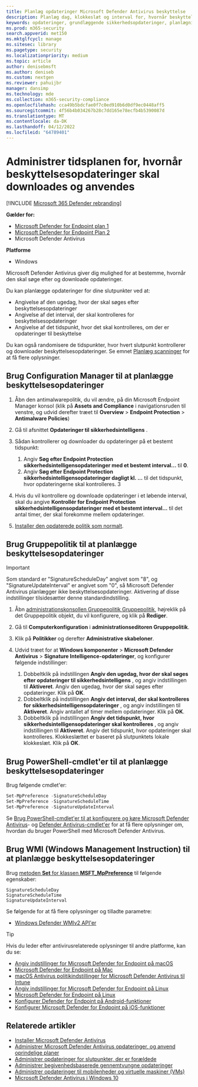 ```yaml
---
title: Planlæg opdateringer Microsoft Defender Antivirus beskyttelse
description: Planlæg dag, klokkeslæt og interval for, hvornår beskyttelsesopdateringer skal downloades
keywords: opdateringer, grundlæggende sikkerhedsopdateringer, planlægningsopdateringer
ms.prod: m365-security
search.appverid: met150
ms.mktglfcycl: manage
ms.sitesec: library
ms.pagetype: security
ms.localizationpriority: medium
ms.topic: article
author: denisebmsft
ms.author: deniseb
ms.custom: nextgen
ms.reviewer: pahuijbr
manager: dansimp
ms.technology: mde
ms.collection: m365-security-compliance
ms.openlocfilehash: cca49b5bdcfae0f7c0ed910b6d0df9ec0448aff5
ms.sourcegitcommit: 4f56b4b034267b28c7dd165e78ecfb4b5390087d
ms.translationtype: MT
ms.contentlocale: da-DK
ms.lasthandoff: 04/12/2022
ms.locfileid: "64789401"
---
```

# <a name="manage-the-schedule-for-when-protection-updates-should-be-downloaded-and-applied"></a>Administrer tidsplanen for, hvornår beskyttelsesopdateringer skal downloades og anvendes

[!INCLUDE [Microsoft 365 Defender rebranding](../../includes/microsoft-defender.md)]


**Gælder for:**
- [Microsoft Defender for Endpoint plan 1](https://go.microsoft.com/fwlink/p/?linkid=2154037)
- [Microsoft Defender for Endpoint Plan 2](https://go.microsoft.com/fwlink/p/?linkid=2154037)
- Microsoft Defender Antivirus

**Platforme**
- Windows

Microsoft Defender Antivirus giver dig mulighed for at bestemme, hvornår den skal søge efter og downloade opdateringer.

Du kan planlægge opdateringer for dine slutpunkter ved at:

- Angivelse af den ugedag, hvor der skal søges efter beskyttelsesopdateringer
- Angivelse af det interval, der skal kontrolleres for beskyttelsesopdateringer
- Angivelse af det tidspunkt, hvor det skal kontrolleres, om der er opdateringer til beskyttelse

Du kan også randomisere de tidspunkter, hvor hvert slutpunkt kontrollerer og downloader beskyttelsesopdateringer. Se emnet [Planlæg scanninger](scheduled-catch-up-scans-microsoft-defender-antivirus.md) for at få flere oplysninger.

## <a name="use-configuration-manager-to-schedule-protection-updates"></a>Brug Configuration Manager til at planlægge beskyttelsesopdateringer

1. Åbn den antimalwarepolitik, du vil ændre, på din Microsoft Endpoint Manager konsol (klik på **Assets and Compliance** i navigationsruden til venstre, og udvid derefter træet til **Overview** \> **Endpoint Protection** \> **Antimalware Policies**)

2. Gå til afsnittet **Opdateringer til sikkerhedsintelligens** .

3. Sådan kontrollerer og downloader du opdateringer på et bestemt tidspunkt:
      1. Angiv **Søg efter Endpoint Protection sikkerhedsintelligensopdateringer med et bestemt interval...** til **0**.
      2. Angiv **Søg efter Endpoint Protection sikkerhedsintelligensopdateringer dagligt kl. ...** til det tidspunkt, hvor opdateringerne skal kontrolleres.
      3
4. Hvis du vil kontrollere og downloade opdateringer i et løbende interval, skal du angive **Kontrollér for Endpoint Protection sikkerhedsintelligensopdateringer med et bestemt interval...** til det antal timer, der skal forekomme mellem opdateringer.

5. [Installer den opdaterede politik som normalt](/sccm/protect/deploy-use/endpoint-antimalware-policies#deploy-an-antimalware-policy-to-client-computers).

## <a name="use-group-policy-to-schedule-protection-updates"></a>Brug Gruppepolitik til at planlægge beskyttelsesopdateringer

> [!IMPORTANT]
> Som standard er "SignatureScheduleDay" angivet som "8", og "SignatureUpdateInterval" er angivet som "0", så Microsoft Defender Antivirus planlægger ikke beskyttelsesopdateringer.
Aktivering af disse indstillinger tilsidesætter denne standardindstilling.

1. Åbn [administrationskonsollen Gruppepolitik Gruppepolitik](/previous-versions/windows/it-pro/windows-server-2008-R2-and-2008/cc731212(v=ws.11)), højreklik på det Gruppepolitik objekt, du vil konfigurere, og klik på **Rediger**.

2. Gå til **Computerkonfiguration** i **administrationseditoren Gruppepolitik**.

3. Klik på **Politikker** og derefter **Administrative skabeloner**.

4. Udvid træet for at **Windows komponenter** \> **Microsoft Defender Antivirus** \> **Signature Intelligence-opdateringer**, og konfigurer følgende indstillinger:

    1. Dobbeltklik på indstillingen **Angiv den ugedag, hvor der skal søges efter opdateringer til sikkerhedsintelligens** , og angiv indstillingen til **Aktiveret**. Angiv den ugedag, hvor der skal søges efter opdateringer. Klik på **OK**.
    2. Dobbeltklik på indstillingen **Angiv det interval, der skal kontrolleres for sikkerhedsintelligensopdateringer** , og angiv indstillingen til **Aktiveret**. Angiv antallet af timer mellem opdateringer. Klik på **OK**.
    3. Dobbeltklik på indstillingen **Angiv det tidspunkt, hvor sikkerhedsintelligensopdateringer skal kontrolleres** , og angiv indstillingen til **Aktiveret**. Angiv det tidspunkt, hvor opdateringer skal kontrolleres. Klokkeslættet er baseret på slutpunktets lokale klokkeslæt. Klik på **OK**.

## <a name="use-powershell-cmdlets-to-schedule-protection-updates"></a>Brug PowerShell-cmdlet'er til at planlægge beskyttelsesopdateringer

Brug følgende cmdlet'er:

```PowerShell
Set-MpPreference -SignatureScheduleDay
Set-MpPreference -SignatureScheduleTime
Set-MpPreference -SignatureUpdateInterval
```

Se [Brug PowerShell-cmdlet'er til at konfigurere og køre Microsoft Defender Antivirus](use-powershell-cmdlets-microsoft-defender-antivirus.md)- og [Defender Antivirus-cmdlet'er](/powershell/module/defender/) for at få flere oplysninger om, hvordan du bruger PowerShell med Microsoft Defender Antivirus.

## <a name="use-windows-management-instruction-wmi-to-schedule-protection-updates"></a>Brug WMI (Windows Management Instruction) til at planlægge beskyttelsesopdateringer

Brug [metoden **Set** for klassen **MSFT_MpPreference**](/previous-versions/windows/desktop/legacy/dn455323(v=vs.85)) til følgende egenskaber:

```WMI
SignatureScheduleDay
SignatureScheduleTime
SignatureUpdateInterval
```

Se følgende for at få flere oplysninger og tilladte parametre:

- [Windows Defender WMIv2 API'er](/previous-versions/windows/desktop/defender/windows-defender-wmiv2-apis-portal)

> [!TIP]
> Hvis du leder efter antivirusrelaterede oplysninger til andre platforme, kan du se:
> - [Angiv indstillinger for Microsoft Defender for Endpoint på macOS](mac-preferences.md)
> - [Microsoft Defender for Endpoint på Mac](microsoft-defender-endpoint-mac.md)
> - [macOS Antivirus politikindstillinger for Microsoft Defender Antivirus til Intune](/mem/intune/protect/antivirus-microsoft-defender-settings-macos)
> - [Angiv indstillinger for Microsoft Defender for Endpoint på Linux](linux-preferences.md)
> - [Microsoft Defender for Endpoint på Linux](microsoft-defender-endpoint-linux.md)
> - [Konfigurer Defender for Endpoint på Android-funktioner](android-configure.md)
> - [Konfigurer Microsoft Defender for Endpoint på iOS-funktioner](ios-configure-features.md)

## <a name="related-articles"></a>Relaterede artikler

- [Installer Microsoft Defender Antivirus](deploy-manage-report-microsoft-defender-antivirus.md)
- [Administrer Microsoft Defender Antivirus opdateringer, og anvend oprindelige planer](manage-updates-baselines-microsoft-defender-antivirus.md)
- [Administrer opdateringer for slutpunkter, der er forældede](manage-outdated-endpoints-microsoft-defender-antivirus.md)
- [Administrer begivenhedsbaserede gennemtvungne opdateringer](manage-event-based-updates-microsoft-defender-antivirus.md)
- [Administrer opdateringer til mobilenheder og virtuelle maskiner (VMs)](manage-updates-mobile-devices-vms-microsoft-defender-antivirus.md)
- [Microsoft Defender Antivirus i Windows 10](microsoft-defender-antivirus-in-windows-10.md)
